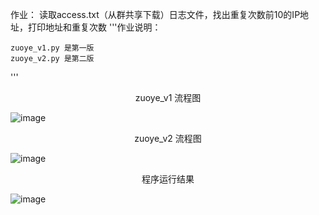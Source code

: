 作业：
    读取access.txt（从群共享下载）日志文件，找出重复次数前10的IP地址，打印地址和重复次数
'''作业说明：

    zuoye_v1.py 是第一版
    zuoye_v2.py 是第二版
'''
<center>zuoye_v1 流程图</center >     
                                          
![image](https://github.com/1032231418/python/blob/master/day2/log1.png)

<center>zuoye_v2 流程图</center >               
                                 
![image](https://github.com/1032231418/python/blob/master/day2/log2.png)

<center>程序运行结果</center >  

![image](https://github.com/1032231418/python/blob/master/day2/run.png)